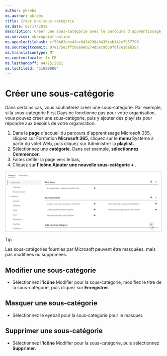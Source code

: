 ```yaml
---
author: pkrebs
ms.author: pkrebs
title: Créer une sous-catégorie
ms.date: 02/17/2019
description: Créer une sous-catégorie avec le parcours d'apprentissage
ms.service: sharepoint-online
ms.openlocfilehash: cf50403eee4fac0494298a84354eb142e7957790
ms.sourcegitcommit: 97e175e5ff5b6a9e0274d5ec9b39fdf7e18eb387
ms.translationtype: MT
ms.contentlocale: fr-FR
ms.lasthandoff: 04/25/2021
ms.locfileid: "51999080"
---
```

# <a name="create-a-subcategory"></a>Créer une sous-catégorie 
Dans certains cas, vous souhaiterez créer une sous-catégorie. Par exemple, si la sous-catégorie First Days ne fonctionne pas pour votre organisation, vous pouvez créer une sous-catégorie, puis y ajouter des playlists pour répondre aux besoins de votre organisation. 

1. Dans la **page** d'accueil du parcours d'apprentissage Microsoft 365, cliquez sur Formation **Microsoft 365,** cliquez sur le **menu** Système à partir du volet Web, puis cliquez sur Administrer la **playlist.** 
2. Sélectionnez une **catégorie.** Dans cet exemple, **sélectionnez Commencer.**  
3. Faites défiler la page vers le bas, 
3. Cliquez sur **l'icône Ajouter une nouvelle sous-catégorie +** .  

![cg-newsubcategory.png](media/cg-newsubcategory.png)

> [!TIP]
> Les sous-catégories fournies par Microsoft peuvent être masquées, mais pas modifiées ou supprimées. 

## <a name="edit-a-subcategory"></a>Modifier une sous-catégorie
- Sélectionnez **l'icône** Modifier pour la sous-catégorie, modifiez le titre de la sous-catégorie, puis cliquez sur **Enregistrer**.

## <a name="hide-a-subcategory"></a>Masquer une sous-catégorie
- Sélectionnez le eyeball pour la sous-catégorie pour le masquer. 

## <a name="delete-a-subcategory"></a>Supprimer une sous-catégorie
- Sélectionnez **l'icône** Modifier pour la sous-catégorie, puis sélectionnez **Supprimer.** 
